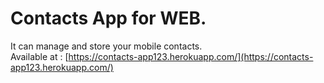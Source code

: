 # Contacts App for WEB.
It can manage and store your mobile contacts.  
Available at : [https://contacts-app123.herokuapp.com/](https://contacts-app123.herokuapp.com/)
